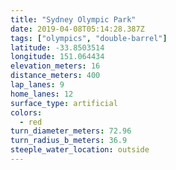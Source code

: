 ```yaml
---
title: "Sydney Olympic Park"
date: 2019-04-08T05:14:28.387Z
tags: ["olympics", "double-barrel"]
latitude: -33.8503514
longitude: 151.064434
elevation_meters: 16
distance_meters: 400
lap_lanes: 9
home_lanes: 12
surface_type: artificial
colors:
  - red
turn_diameter_meters: 72.96
turn_radius_b_meters: 36.9
steeple_water_location: outside
---
```

